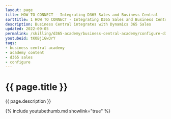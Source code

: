 ```yaml
---
layout: page
title: HOW TO CONNECT - Integrating D365 Sales and Business Central
sorttitle: 1 HOW TO CONNECT - Integrating D365 Sales and Business Central
description: Business Central integrates with Dynamics 365 Sales
updated: 2022-09-05
permalink: /skilling/d365-academy/business-central-academy/configure-d365sales
youtubeid: tKOBj1Gw3rY
tags: 
- business central academy
- academy content
- d365 sales
- configure
---
```


# {{ page.title }}

{{ page.description }}

{% include youtubethumb.md showlink="true" %}